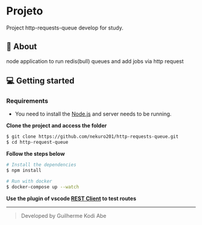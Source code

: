 # Projeto
Project http-requests-queue develop for study.

## 🚀 About
node application to run redis(bull) queues and add jobs via http request

## 💻 Getting started

### Requirements

- You need to install the [Node.js](https://nodejs.org/en/download/) and server needs to be running.

**Clone the project and access the folder**

```bash
$ git clone https://github.com/nekuro201/http-requests-queue.git
$ cd http-request-queue
```

**Follow the steps below**

```bash
# Install the dependencies
$ npm install

# Run with docker
$ docker-compose up --watch
```

**Use the plugin of vscode [REST Client](https://marketplace.visualstudio.com/items?itemName=humao.rest-client) to test routes**

---
<blockquote>
    Developed by Guilherme Kodi Abe
</blockquote>
